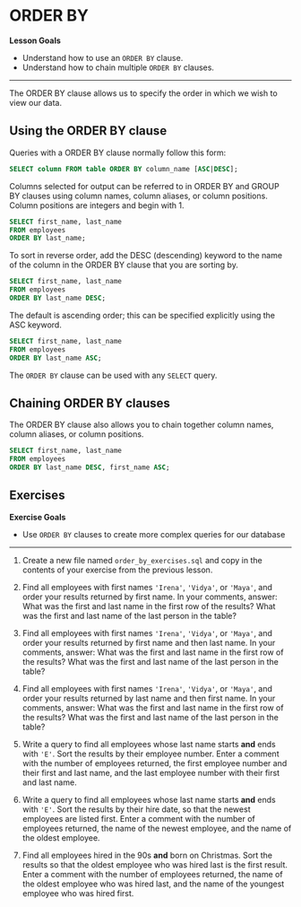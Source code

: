 # ORDER BY

**Lesson Goals**

- Understand how to use an `ORDER BY` clause.
- Understand how to chain multiple `ORDER BY` clauses.

---

The ORDER BY clause allows us to specify the order in which we wish to view our data.

## Using the ORDER BY clause

Queries with a ORDER BY clause normally follow this form:

```sql
SELECT column FROM table ORDER BY column_name [ASC|DESC];
```

Columns selected for output can be referred to in ORDER BY and GROUP BY clauses using column names, column aliases, or column positions. Column positions are integers and begin with 1.

```sql
SELECT first_name, last_name
FROM employees
ORDER BY last_name;
```

To sort in reverse order, add the DESC (descending) keyword to the name of the column in the ORDER BY clause that you are sorting by.

```sql
SELECT first_name, last_name
FROM employees
ORDER BY last_name DESC;
```

The default is ascending order; this can be specified explicitly using the ASC keyword.

```sql
SELECT first_name, last_name
FROM employees
ORDER BY last_name ASC;
```

The `ORDER BY` clause can be used with any `SELECT` query.

## Chaining ORDER BY clauses

The ORDER BY clause also allows you to chain together column names, column aliases, or column positions.

```sql
SELECT first_name, last_name
FROM employees
ORDER BY last_name DESC, first_name ASC;
```

## Exercises

**Exercise Goals**

- Use `ORDER BY` clauses to create more complex queries for our database

---

1. Create a new file named `order_by_exercises.sql` and copy in the contents of your exercise from the previous lesson.  

1. Find all employees with first names `'Irena'`, `'Vidya'`, or `'Maya'`, and order your results returned by first name. In your comments, answer: What was the first and last name in the first row of the results?  What was the first and last name of the last person in the table?   

1. Find all employees with first names `'Irena'`, `'Vidya'`, or `'Maya'`, and order your results returned by first name and then last name. In your comments, answer: What was the first and last name in the first row of the results?  What was the first and last name of the last person in the table?   

1. Find all employees with first names `'Irena'`, `'Vidya'`, or `'Maya'`, and order your results returned by last name and then first name. In your comments, answer: What was the first and last name in the first row of the results?  What was the first and last name of the last person in the table?   

1. Write a query to find all employees whose last name starts **and** ends with `'E'`. Sort the results by their employee number. Enter a comment with the number of employees returned, the first employee number and their first and last name, and the last employee number with their first and last name.  

1. Write a query to find all employees whose last name starts **and** ends with `'E'`. Sort the results by their hire date, so that the newest employees are listed first. Enter a comment with the number of employees returned, the name of the newest employee, and the name of the oldest employee. 

1. Find all employees hired in the 90s **and** born on Christmas. Sort the results so that the oldest employee who was hired last is the first result. Enter a comment with the number of employees returned, the name of the oldest employee who was hired last, and the name of the youngest employee who was hired first.  